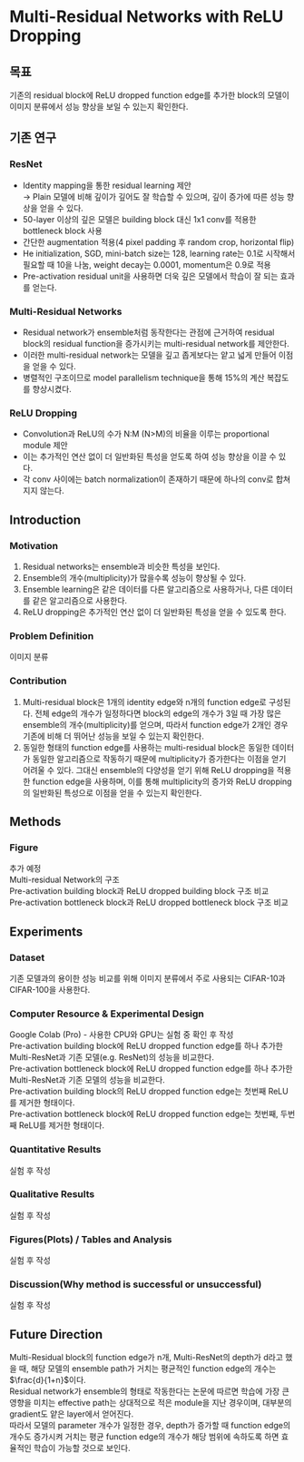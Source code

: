 # Multi-Residual Networks with ReLU Dropping

## 목표
기존의 residual block에 ReLU dropped function edge를 추가한 block의 모델이 이미지 분류에서 성능 향상을 보일 수 있는지 확인한다.

## 기존 연구

### ResNet
- Identity mapping을 통한 residual learning 제안  
  &rightarrow; Plain 모델에 비해 깊이가 깊어도 잘 학습할 수 있으며, 깊이 증가에 따른 성능 향상을 얻을 수 있다.
- 50-layer 이상의 깊은 모델은 building block 대신 1x1 conv를 적용한 bottleneck block 사용
- 간단한 augmentation 적용(4 pixel padding 후 random crop, horizontal flip)
- He initialization, SGD, mini-batch size는 128, learning rate는 0.1로 시작해서 필요할 때 10을 나눔, weight decay는 0.0001, momentum은 0.9로 적용
- Pre-activation residual unit을 사용하면 더욱 깊은 모델에서 학습이 잘 되는 효과를 얻는다.

### Multi-Residual Networks
- Residual network가 ensemble처럼 동작한다는 관점에 근거하여 residual block의 residual function을 증가시키는 multi-residual network를 제안한다.
- 이러한 multi-residual network는 모델을 깊고 좁게보다는 얕고 넓게 만들어 이점을 얻을 수 있다.
- 병렬적인 구조이므로 model parallelism technique을 통해 15%의 계산 복잡도를 향상시켰다.

### ReLU Dropping
- Convolution과 ReLU의 수가 N:M (N>M)의 비율을 이루는 proportional module 제안
- 이는 추가적인 연산 없이 더 일반화된 특성을 얻도록 하여 성능 향상을 이끌 수 있다.
- 각 conv 사이에는 batch normalization이 존재하기 때문에 하나의 conv로 합쳐지지 않는다.

## Introduction

### Motivation
1. Residual networks는 ensemble과 비슷한 특성을 보인다.
2. Ensemble의 개수(multiplicity)가 많을수록 성능이 향상될 수 있다.
3. Ensemble learning은 같은 데이터를 다른 알고리즘으로 사용하거나, 다른 데이터를 같은 알고리즘으로 사용한다.
4. ReLU dropping은 추가적인 연산 없이 더 일반화된 특성을 얻을 수 있도록 한다.

### Problem Definition
이미지 분류

### Contribution
1. Multi-residual block은 1개의 identity edge와 n개의 function edge로 구성된다.
전체 edge의 개수가 일정하다면 block의 edge의 개수가 3일 때 가장 많은 ensemble의 개수(multiplicity)를 얻으며, 
따라서 function edge가 2개인 경우 기존에 비해 더 뛰어난 성능을 보일 수 있는지 확인한다.
2. 동일한 형태의 function edge를 사용하는 multi-residual block은 동일한 데이터가 동일한 알고리즘으로 작동하기 때문에 multiplicity가 증가한다는 이점을 얻기 어려울 수 있다.
그대신 ensemble의 다양성을 얻기 위해 ReLU dropping을 적용한 function edge을 사용하며, 이를 통해 multiplicity의 증가와 ReLU dropping의 일반화된 특성으로 이점을 얻을 수 있는지 확인한다.

## Methods

### Figure
추가 예정  
Multi-residual Network의 구조  
Pre-activation building block과 ReLU dropped building block 구조 비교  
Pre-activation bottleneck block과 ReLU dropped bottleneck block 구조 비교

## Experiments

### Dataset
기존 모델과의 용이한 성능 비교를 위해 이미지 분류에서 주로 사용되는 CIFAR-10과 CIFAR-100을 사용한다.

### Computer Resource & Experimental Design
Google Colab (Pro) - 사용한 CPU와 GPU는 실험 중 확인 후 작성  
Pre-activation building block에 ReLU dropped function edge를 하나 추가한 Multi-ResNet과 기존 모델(e.g. ResNet)의 성능을 비교한다.  
Pre-activation bottleneck block에 ReLU dropped function edge를 하나 추가한 Multi-ResNet과 기존 모델의 성능을 비교한다.  
Pre-activation building block의 ReLU dropped function edge는 첫번째 ReLU를 제거한 형태이다.  
Pre-activation bottleneck block에 ReLU dropped function edge는 첫번째, 두번째 ReLU를 제거한 형태이다.

### Quantitative Results
실험 후 작성

### Qualitative Results
실험 후 작성

### Figures(Plots) / Tables and Analysis
실험 후 작성

### Discussion(Why method is successful or unsuccessful)
실험 후 작성

## Future Direction
Multi-Residual block의 function edge가 n개, Multi-ResNet의 depth가 d라고 했을 때, 해당 모델의 ensemble path가 거치는 평균적인 function edge의 개수는 $\frac{d}{1+n}$이다.  
Residual network가 ensemble의 형태로 작동한다는 논문에 따르면 학습에 가장 큰 영향을 미치는 effective path는 상대적으로 적은 module을 지난 경우이며, 대부분의 gradient도 얕은 layer에서 얻어진다.  
따라서 모델의 parameter 개수가 일정한 경우, depth가 증가할 때 function edge의 개수도 증가시켜 거치는 평균 function edge의 개수가 해당 범위에 속하도록 하면 효율적인 학습이 가능할 것으로 보인다.